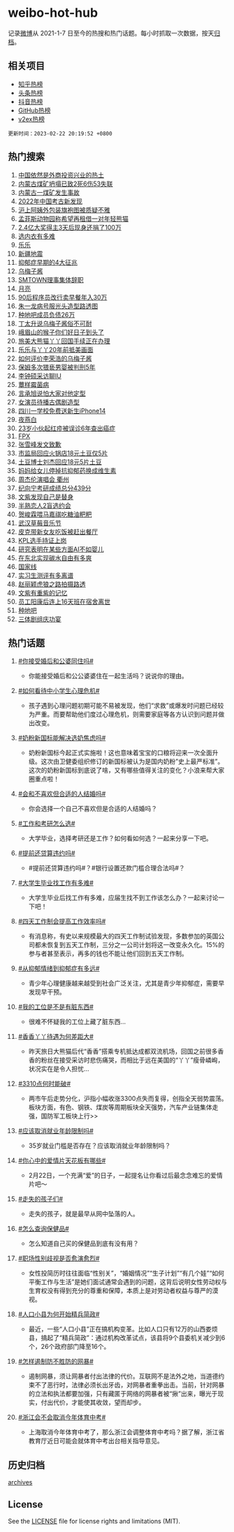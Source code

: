 # weibo-hot-hub

记录[微博](https://www.weibo.com)从 2021-1-7 日至今的热搜和热门话题。每小时抓取一次数据，按天[归档](archives)。

## 相关项目

- [知乎热榜](https://github.com/lonnyzhang423/zhihu-hot-hub)
- [头条热榜](https://github.com/lonnyzhang423/toutiao-hot-hub)
- [抖音热榜](https://github.com/lonnyzhang423/douyin-hot-hub)
- [GitHub热榜](https://github.com/lonnyzhang423/github-hot-hub)
- [v2ex热榜](https://github.com/lonnyzhang423/v2ex-hot-hub)


`更新时间：2023-02-22 20:19:52 +0800`

## 热门搜索

1. [中国依然是外商投资兴业的热土](https://m.weibo.cn/search?containerid=100103type%3D1%26t%3D10%26q%3D%23%E4%B8%AD%E5%9B%BD%E4%BE%9D%E7%84%B6%E6%98%AF%E5%A4%96%E5%95%86%E6%8A%95%E8%B5%84%E5%85%B4%E4%B8%9A%E7%9A%84%E7%83%AD%E5%9C%9F%23&stream_entry_id=51&isnewpage=1&extparam=seat%3D1%26cate%3D10103%26filter_type%3Drealtimehot%26stream_entry_id%3D51%26pos%3D0%26c_type%3D51%26dgr%3D0%26display_time%3D1677068390%26pre_seqid%3D167706839060308569229&luicode=10000011&lfid=106003type%253D25%2526t%253D3%2526disable_hot%253D1%2526filter_type%253Drealtimehot)
1. [内蒙古煤矿坍塌已致2死6伤53失联](https://m.weibo.cn/search?containerid=100103type%3D1%26t%3D10%26q%3D%23%E5%86%85%E8%92%99%E5%8F%A4%E7%85%A4%E7%9F%BF%E5%9D%8D%E5%A1%8C%E5%B7%B2%E8%87%B42%E6%AD%BB6%E4%BC%A453%E5%A4%B1%E8%81%94%23&stream_entry_id=31&isnewpage=1&extparam=seat%3D1%26cate%3D5001%26dgr%3D0%26band_rank%3D1%26lcate%3D5001%26q%3D%2523%25E5%2586%2585%25E8%2592%2599%25E5%258F%25A4%25E7%2585%25A4%25E7%259F%25BF%25E5%259D%258D%25E5%25A1%258C%25E5%25B7%25B2%25E8%2587%25B42%25E6%25AD%25BB6%25E4%25BC%25A453%25E5%25A4%25B1%25E8%2581%2594%2523%26stream_entry_id%3D31%26filter_type%3Drealtimehot%26c_type%3D31%26flag%3D1%26pos%3D0%26realpos%3D1%26display_time%3D1677068390%26pre_seqid%3D167706839060308569229&luicode=10000011&lfid=106003type%253D25%2526t%253D3%2526disable_hot%253D1%2526filter_type%253Drealtimehot)
1. [内蒙古一煤矿发生事故](https://m.weibo.cn/search?containerid=100103type%3D1%26t%3D10%26q%3D%23%E5%86%85%E8%92%99%E5%8F%A4%E4%B8%80%E7%85%A4%E7%9F%BF%E5%8F%91%E7%94%9F%E4%BA%8B%E6%95%85%23&stream_entry_id=31&isnewpage=1&extparam=seat%3D1%26cate%3D5001%26dgr%3D0%26band_rank%3D2%26lcate%3D5001%26q%3D%2523%25E5%2586%2585%25E8%2592%2599%25E5%258F%25A4%25E4%25B8%2580%25E7%2585%25A4%25E7%259F%25BF%25E5%258F%2591%25E7%2594%259F%25E4%25BA%258B%25E6%2595%2585%2523%26stream_entry_id%3D31%26filter_type%3Drealtimehot%26c_type%3D31%26flag%3D2%26pos%3D1%26realpos%3D2%26display_time%3D1677068390%26pre_seqid%3D167706839060308569229&luicode=10000011&lfid=106003type%253D25%2526t%253D3%2526disable_hot%253D1%2526filter_type%253Drealtimehot)
1. [2022年中国考古新发现](https://m.weibo.cn/search?containerid=100103type%3D1%26t%3D10%26q%3D%232022%E5%B9%B4%E4%B8%AD%E5%9B%BD%E8%80%83%E5%8F%A4%E6%96%B0%E5%8F%91%E7%8E%B0%23&stream_entry_id=31&isnewpage=1&extparam=seat%3D1%26cate%3D5001%26dgr%3D0%26band_rank%3D3%26lcate%3D5001%26q%3D%25232022%25E5%25B9%25B4%25E4%25B8%25AD%25E5%259B%25BD%25E8%2580%2583%25E5%258F%25A4%25E6%2596%25B0%25E5%258F%2591%25E7%258E%25B0%2523%26stream_entry_id%3D31%26filter_type%3Drealtimehot%26c_type%3D31%26flag%3D0%26pos%3D2%26realpos%3D3%26display_time%3D1677068390%26pre_seqid%3D167706839060308569229&luicode=10000011&lfid=106003type%253D25%2526t%253D3%2526disable_hot%253D1%2526filter_type%253Drealtimehot)
1. [沪上阿姨外包装旗袍图被质疑不雅](https://m.weibo.cn/search?containerid=100103type%3D1%26t%3D10%26q%3D%23%E6%B2%AA%E4%B8%8A%E9%98%BF%E5%A7%A8%E5%A4%96%E5%8C%85%E8%A3%85%E6%97%97%E8%A2%8D%E5%9B%BE%E8%A2%AB%E8%B4%A8%E7%96%91%E4%B8%8D%E9%9B%85%23&stream_entry_id=31&isnewpage=1&extparam=seat%3D1%26cate%3D5001%26dgr%3D0%26band_rank%3D4%26lcate%3D5001%26q%3D%2523%25E6%25B2%25AA%25E4%25B8%258A%25E9%2598%25BF%25E5%25A7%25A8%25E5%25A4%2596%25E5%258C%2585%25E8%25A3%2585%25E6%2597%2597%25E8%25A2%258D%25E5%259B%25BE%25E8%25A2%25AB%25E8%25B4%25A8%25E7%2596%2591%25E4%25B8%258D%25E9%259B%2585%2523%26stream_entry_id%3D31%26filter_type%3Drealtimehot%26c_type%3D31%26flag%3D1%26pos%3D3%26realpos%3D4%26display_time%3D1677068390%26pre_seqid%3D167706839060308569229&luicode=10000011&lfid=106003type%253D25%2526t%253D3%2526disable_hot%253D1%2526filter_type%253Drealtimehot)
1. [孟菲斯动物园称希望再租借一对年轻熊猫](https://m.weibo.cn/search?containerid=100103type%3D1%26t%3D10%26q%3D%23%E5%AD%9F%E8%8F%B2%E6%96%AF%E5%8A%A8%E7%89%A9%E5%9B%AD%E7%A7%B0%E5%B8%8C%E6%9C%9B%E5%86%8D%E7%A7%9F%E5%80%9F%E4%B8%80%E5%AF%B9%E5%B9%B4%E8%BD%BB%E7%86%8A%E7%8C%AB%23&stream_entry_id=31&isnewpage=1&extparam=seat%3D1%26cate%3D5001%26dgr%3D0%26band_rank%3D5%26lcate%3D5001%26q%3D%2523%25E5%25AD%259F%25E8%258F%25B2%25E6%2596%25AF%25E5%258A%25A8%25E7%2589%25A9%25E5%259B%25AD%25E7%25A7%25B0%25E5%25B8%258C%25E6%259C%259B%25E5%2586%258D%25E7%25A7%259F%25E5%2580%259F%25E4%25B8%2580%25E5%25AF%25B9%25E5%25B9%25B4%25E8%25BD%25BB%25E7%2586%258A%25E7%258C%25AB%2523%26stream_entry_id%3D31%26filter_type%3Drealtimehot%26c_type%3D31%26flag%3D1%26pos%3D4%26realpos%3D5%26display_time%3D1677068390%26pre_seqid%3D167706839060308569229&luicode=10000011&lfid=106003type%253D25%2526t%253D3%2526disable_hot%253D1%2526filter_type%253Drealtimehot)
1. [2.4亿大奖得主3天后现身还捐了100万](https://m.weibo.cn/search?containerid=100103type%3D1%26t%3D10%26q%3D%232.4%E4%BA%BF%E5%A4%A7%E5%A5%96%E5%BE%97%E4%B8%BB3%E5%A4%A9%E5%90%8E%E7%8E%B0%E8%BA%AB%E8%BF%98%E6%8D%90%E4%BA%86100%E4%B8%87%23&stream_entry_id=31&isnewpage=1&extparam=seat%3D1%26cate%3D5001%26dgr%3D0%26band_rank%3D6%26lcate%3D5001%26q%3D%25232.4%25E4%25BA%25BF%25E5%25A4%25A7%25E5%25A5%2596%25E5%25BE%2597%25E4%25B8%25BB3%25E5%25A4%25A9%25E5%2590%258E%25E7%258E%25B0%25E8%25BA%25AB%25E8%25BF%2598%25E6%258D%2590%25E4%25BA%2586100%25E4%25B8%2587%2523%26stream_entry_id%3D31%26filter_type%3Drealtimehot%26c_type%3D31%26flag%3D2%26pos%3D5%26realpos%3D6%26display_time%3D1677068390%26pre_seqid%3D167706839060308569229&luicode=10000011&lfid=106003type%253D25%2526t%253D3%2526disable_hot%253D1%2526filter_type%253Drealtimehot)
1. [选内衣有多难](https://m.weibo.cn/search?containerid=100103type%3D1%26t%3D10%26q%3D%23%E9%80%89%E5%86%85%E8%A1%A3%E6%9C%89%E5%A4%9A%E9%9A%BE%23&stream_entry_id=31&isnewpage=1&extparam=seat%3D1%26cate%3D5001%26band_rank%3D7%26adid%3D180326%26q%3D%2523%25E9%2580%2589%25E5%2586%2585%25E8%25A1%25A3%25E6%259C%2589%25E5%25A4%259A%25E9%259A%25BE%2523%26stream_entry_id%3D31%26dgr%3D0%26pos%3D6%26c_type%3D31%26lcate%3D5001%26topic_ad%3D1%26filter_type%3Drealtimehot%26display_time%3D1677068390%26pre_seqid%3D167706839060308569229&luicode=10000011&lfid=106003type%253D25%2526t%253D3%2526disable_hot%253D1%2526filter_type%253Drealtimehot)
1. [乐乐](https://m.weibo.cn/search?containerid=100103type%3D1%26t%3D10%26q%3D%E4%B9%90%E4%B9%90&stream_entry_id=31&isnewpage=1&extparam=seat%3D1%26cate%3D5001%26dgr%3D0%26band_rank%3D7%26lcate%3D5001%26q%3D%25E4%25B9%2590%25E4%25B9%2590%26stream_entry_id%3D31%26filter_type%3Drealtimehot%26c_type%3D31%26flag%3D16%26pos%3D7%26realpos%3D7%26display_time%3D1677068390%26pre_seqid%3D167706839060308569229&luicode=10000011&lfid=106003type%253D25%2526t%253D3%2526disable_hot%253D1%2526filter_type%253Drealtimehot)
1. [新疆地震](https://m.weibo.cn/search?containerid=100103type%3D1%26t%3D10%26q%3D%23%E6%96%B0%E7%96%86%E5%9C%B0%E9%9C%87%23&stream_entry_id=31&isnewpage=1&extparam=seat%3D1%26cate%3D5001%26dgr%3D0%26band_rank%3D8%26lcate%3D5001%26q%3D%2523%25E6%2596%25B0%25E7%2596%2586%25E5%259C%25B0%25E9%259C%2587%2523%26stream_entry_id%3D31%26filter_type%3Drealtimehot%26c_type%3D31%26flag%3D1%26pos%3D8%26realpos%3D8%26display_time%3D1677068390%26pre_seqid%3D167706839060308569229&luicode=10000011&lfid=106003type%253D25%2526t%253D3%2526disable_hot%253D1%2526filter_type%253Drealtimehot)
1. [抑郁症早期的4大征兆](https://m.weibo.cn/search?containerid=100103type%3D1%26t%3D10%26q%3D%23%E6%8A%91%E9%83%81%E7%97%87%E6%97%A9%E6%9C%9F%E7%9A%844%E5%A4%A7%E5%BE%81%E5%85%86%23&stream_entry_id=31&isnewpage=1&extparam=seat%3D1%26cate%3D5001%26dgr%3D0%26band_rank%3D9%26lcate%3D5001%26q%3D%2523%25E6%258A%2591%25E9%2583%2581%25E7%2597%2587%25E6%2597%25A9%25E6%259C%259F%25E7%259A%25844%25E5%25A4%25A7%25E5%25BE%2581%25E5%2585%2586%2523%26stream_entry_id%3D31%26filter_type%3Drealtimehot%26c_type%3D31%26flag%3D1%26pos%3D9%26realpos%3D9%26display_time%3D1677068390%26pre_seqid%3D167706839060308569229&luicode=10000011&lfid=106003type%253D25%2526t%253D3%2526disable_hot%253D1%2526filter_type%253Drealtimehot)
1. [乌梅子酱](https://m.weibo.cn/search?containerid=100103type%3D1%26t%3D10%26q%3D%E4%B9%8C%E6%A2%85%E5%AD%90%E9%85%B1&stream_entry_id=31&isnewpage=1&extparam=seat%3D1%26cate%3D5001%26dgr%3D0%26band_rank%3D10%26lcate%3D5001%26q%3D%25E4%25B9%258C%25E6%25A2%2585%25E5%25AD%2590%25E9%2585%25B1%26stream_entry_id%3D31%26filter_type%3Drealtimehot%26c_type%3D31%26flag%3D1%26pos%3D10%26realpos%3D10%26display_time%3D1677068390%26pre_seqid%3D167706839060308569229&luicode=10000011&lfid=106003type%253D25%2526t%253D3%2526disable_hot%253D1%2526filter_type%253Drealtimehot)
1. [SMTOWN理事集体辞职](https://m.weibo.cn/search?containerid=100103type%3D1%26t%3D10%26q%3D%23SMTOWN%E7%90%86%E4%BA%8B%E9%9B%86%E4%BD%93%E8%BE%9E%E8%81%8C%23&stream_entry_id=31&isnewpage=1&extparam=seat%3D1%26cate%3D5001%26dgr%3D0%26band_rank%3D11%26lcate%3D5001%26q%3D%2523SMTOWN%25E7%2590%2586%25E4%25BA%258B%25E9%259B%2586%25E4%25BD%2593%25E8%25BE%259E%25E8%2581%258C%2523%26stream_entry_id%3D31%26filter_type%3Drealtimehot%26c_type%3D31%26flag%3D1%26pos%3D11%26realpos%3D11%26display_time%3D1677068390%26pre_seqid%3D167706839060308569229&luicode=10000011&lfid=106003type%253D25%2526t%253D3%2526disable_hot%253D1%2526filter_type%253Drealtimehot)
1. [月亮](https://m.weibo.cn/search?containerid=100103type%3D1%26t%3D10%26q%3D%E6%9C%88%E4%BA%AE&stream_entry_id=31&isnewpage=1&extparam=seat%3D1%26cate%3D5001%26dgr%3D0%26band_rank%3D12%26lcate%3D5001%26q%3D%25E6%259C%2588%25E4%25BA%25AE%26stream_entry_id%3D31%26filter_type%3Drealtimehot%26c_type%3D31%26flag%3D1%26pos%3D12%26realpos%3D12%26display_time%3D1677068390%26pre_seqid%3D167706839060308569229&luicode=10000011&lfid=106003type%253D25%2526t%253D3%2526disable_hot%253D1%2526filter_type%253Drealtimehot)
1. [90后程序员改行卖早餐年入30万](https://m.weibo.cn/search?containerid=100103type%3D1%26t%3D10%26q%3D%2390%E5%90%8E%E7%A8%8B%E5%BA%8F%E5%91%98%E6%94%B9%E8%A1%8C%E5%8D%96%E6%97%A9%E9%A4%90%E5%B9%B4%E5%85%A530%E4%B8%87%23&stream_entry_id=31&isnewpage=1&extparam=seat%3D1%26cate%3D5001%26dgr%3D0%26band_rank%3D13%26lcate%3D5001%26q%3D%252390%25E5%2590%258E%25E7%25A8%258B%25E5%25BA%258F%25E5%2591%2598%25E6%2594%25B9%25E8%25A1%258C%25E5%258D%2596%25E6%2597%25A9%25E9%25A4%2590%25E5%25B9%25B4%25E5%2585%25A530%25E4%25B8%2587%2523%26stream_entry_id%3D31%26filter_type%3Drealtimehot%26c_type%3D31%26flag%3D1%26pos%3D13%26realpos%3D13%26display_time%3D1677068390%26pre_seqid%3D167706839060308569229&luicode=10000011&lfid=106003type%253D25%2526t%253D3%2526disable_hot%253D1%2526filter_type%253Drealtimehot)
1. [朱一龙病号服光头造型路透图](https://m.weibo.cn/search?containerid=100103type%3D1%26t%3D10%26q%3D%23%E6%9C%B1%E4%B8%80%E9%BE%99%E7%97%85%E5%8F%B7%E6%9C%8D%E5%85%89%E5%A4%B4%E9%80%A0%E5%9E%8B%E8%B7%AF%E9%80%8F%E5%9B%BE%23&stream_entry_id=31&isnewpage=1&extparam=seat%3D1%26cate%3D5001%26dgr%3D0%26band_rank%3D14%26lcate%3D5001%26q%3D%2523%25E6%259C%25B1%25E4%25B8%2580%25E9%25BE%2599%25E7%2597%2585%25E5%258F%25B7%25E6%259C%258D%25E5%2585%2589%25E5%25A4%25B4%25E9%2580%25A0%25E5%259E%258B%25E8%25B7%25AF%25E9%2580%258F%25E5%259B%25BE%2523%26stream_entry_id%3D31%26filter_type%3Drealtimehot%26c_type%3D31%26flag%3D1%26pos%3D14%26realpos%3D14%26display_time%3D1677068390%26pre_seqid%3D167706839060308569229&luicode=10000011&lfid=106003type%253D25%2526t%253D3%2526disable_hot%253D1%2526filter_type%253Drealtimehot)
1. [种地吧成员负债26万](https://m.weibo.cn/search?containerid=100103type%3D1%26t%3D10%26q%3D%E7%A7%8D%E5%9C%B0%E5%90%A7%E6%88%90%E5%91%98%E8%B4%9F%E5%80%BA26%E4%B8%87&stream_entry_id=31&isnewpage=1&extparam=seat%3D1%26cate%3D5001%26dgr%3D0%26band_rank%3D15%26lcate%3D5001%26q%3D%25E7%25A7%258D%25E5%259C%25B0%25E5%2590%25A7%25E6%2588%2590%25E5%2591%2598%25E8%25B4%259F%25E5%2580%25BA26%25E4%25B8%2587%26stream_entry_id%3D31%26filter_type%3Drealtimehot%26c_type%3D31%26flag%3D0%26pos%3D15%26realpos%3D15%26display_time%3D1677068390%26pre_seqid%3D167706839060308569229&luicode=10000011&lfid=106003type%253D25%2526t%253D3%2526disable_hot%253D1%2526filter_type%253Drealtimehot)
1. [丁太升说乌梅子酱俗不可耐](https://m.weibo.cn/search?containerid=100103type%3D1%26t%3D10%26q%3D%23%E4%B8%81%E5%A4%AA%E5%8D%87%E8%AF%B4%E4%B9%8C%E6%A2%85%E5%AD%90%E9%85%B1%E4%BF%97%E4%B8%8D%E5%8F%AF%E8%80%90%23&stream_entry_id=31&isnewpage=1&extparam=seat%3D1%26cate%3D5001%26dgr%3D0%26band_rank%3D16%26lcate%3D5001%26q%3D%2523%25E4%25B8%2581%25E5%25A4%25AA%25E5%258D%2587%25E8%25AF%25B4%25E4%25B9%258C%25E6%25A2%2585%25E5%25AD%2590%25E9%2585%25B1%25E4%25BF%2597%25E4%25B8%258D%25E5%258F%25AF%25E8%2580%2590%2523%26stream_entry_id%3D31%26filter_type%3Drealtimehot%26c_type%3D31%26flag%3D2%26pos%3D16%26realpos%3D16%26display_time%3D1677068390%26pre_seqid%3D167706839060308569229&luicode=10000011&lfid=106003type%253D25%2526t%253D3%2526disable_hot%253D1%2526filter_type%253Drealtimehot)
1. [峨眉山的猴子你们好日子到头了](https://m.weibo.cn/search?containerid=100103type%3D1%26t%3D10%26q%3D%23%E5%B3%A8%E7%9C%89%E5%B1%B1%E7%9A%84%E7%8C%B4%E5%AD%90%E4%BD%A0%E4%BB%AC%E5%A5%BD%E6%97%A5%E5%AD%90%E5%88%B0%E5%A4%B4%E4%BA%86%23&stream_entry_id=31&isnewpage=1&extparam=seat%3D1%26cate%3D5001%26dgr%3D0%26band_rank%3D17%26lcate%3D5001%26q%3D%2523%25E5%25B3%25A8%25E7%259C%2589%25E5%25B1%25B1%25E7%259A%2584%25E7%258C%25B4%25E5%25AD%2590%25E4%25BD%25A0%25E4%25BB%25AC%25E5%25A5%25BD%25E6%2597%25A5%25E5%25AD%2590%25E5%2588%25B0%25E5%25A4%25B4%25E4%25BA%2586%2523%26stream_entry_id%3D31%26filter_type%3Drealtimehot%26c_type%3D31%26flag%3D0%26pos%3D17%26realpos%3D17%26display_time%3D1677068390%26pre_seqid%3D167706839060308569229&luicode=10000011&lfid=106003type%253D25%2526t%253D3%2526disable_hot%253D1%2526filter_type%253Drealtimehot)
1. [旅美大熊猫丫丫回国手续正在办理](https://m.weibo.cn/search?containerid=100103type%3D1%26t%3D10%26q%3D%23%E6%97%85%E7%BE%8E%E5%A4%A7%E7%86%8A%E7%8C%AB%E4%B8%AB%E4%B8%AB%E5%9B%9E%E5%9B%BD%E6%89%8B%E7%BB%AD%E6%AD%A3%E5%9C%A8%E5%8A%9E%E7%90%86%23&stream_entry_id=31&isnewpage=1&extparam=seat%3D1%26cate%3D5001%26dgr%3D0%26band_rank%3D18%26lcate%3D5001%26q%3D%2523%25E6%2597%2585%25E7%25BE%258E%25E5%25A4%25A7%25E7%2586%258A%25E7%258C%25AB%25E4%25B8%25AB%25E4%25B8%25AB%25E5%259B%259E%25E5%259B%25BD%25E6%2589%258B%25E7%25BB%25AD%25E6%25AD%25A3%25E5%259C%25A8%25E5%258A%259E%25E7%2590%2586%2523%26stream_entry_id%3D31%26filter_type%3Drealtimehot%26c_type%3D31%26flag%3D0%26pos%3D18%26realpos%3D18%26display_time%3D1677068390%26pre_seqid%3D167706839060308569229&luicode=10000011&lfid=106003type%253D25%2526t%253D3%2526disable_hot%253D1%2526filter_type%253Drealtimehot)
1. [乐乐与丫丫20年前抵美画面](https://m.weibo.cn/search?containerid=100103type%3D1%26t%3D10%26q%3D%23%E4%B9%90%E4%B9%90%E4%B8%8E%E4%B8%AB%E4%B8%AB20%E5%B9%B4%E5%89%8D%E6%8A%B5%E7%BE%8E%E7%94%BB%E9%9D%A2%23&stream_entry_id=31&isnewpage=1&extparam=seat%3D1%26cate%3D5001%26dgr%3D0%26band_rank%3D19%26lcate%3D5001%26q%3D%2523%25E4%25B9%2590%25E4%25B9%2590%25E4%25B8%258E%25E4%25B8%25AB%25E4%25B8%25AB20%25E5%25B9%25B4%25E5%2589%258D%25E6%258A%25B5%25E7%25BE%258E%25E7%2594%25BB%25E9%259D%25A2%2523%26stream_entry_id%3D31%26filter_type%3Drealtimehot%26c_type%3D31%26flag%3D0%26pos%3D19%26realpos%3D19%26display_time%3D1677068390%26pre_seqid%3D167706839060308569229&luicode=10000011&lfid=106003type%253D25%2526t%253D3%2526disable_hot%253D1%2526filter_type%253Drealtimehot)
1. [如何评价李荣浩的乌梅子酱](https://m.weibo.cn/search?containerid=100103type%3D1%26t%3D10%26q%3D%23%E5%A6%82%E4%BD%95%E8%AF%84%E4%BB%B7%E6%9D%8E%E8%8D%A3%E6%B5%A9%E7%9A%84%E4%B9%8C%E6%A2%85%E5%AD%90%E9%85%B1%23&stream_entry_id=31&isnewpage=1&extparam=seat%3D1%26cate%3D5001%26dgr%3D0%26band_rank%3D20%26lcate%3D5001%26q%3D%2523%25E5%25A6%2582%25E4%25BD%2595%25E8%25AF%2584%25E4%25BB%25B7%25E6%259D%258E%25E8%258D%25A3%25E6%25B5%25A9%25E7%259A%2584%25E4%25B9%258C%25E6%25A2%2585%25E5%25AD%2590%25E9%2585%25B1%2523%26stream_entry_id%3D31%26filter_type%3Drealtimehot%26c_type%3D31%26flag%3D1%26pos%3D20%26realpos%3D20%26display_time%3D1677068390%26pre_seqid%3D167706839060308569229&luicode=10000011&lfid=106003type%253D25%2526t%253D3%2526disable_hot%253D1%2526filter_type%253Drealtimehot)
1. [保姆多次猥亵男婴被判刑5年](https://m.weibo.cn/search?containerid=100103type%3D1%26t%3D10%26q%3D%23%E4%BF%9D%E5%A7%86%E5%A4%9A%E6%AC%A1%E7%8C%A5%E4%BA%B5%E7%94%B7%E5%A9%B4%E8%A2%AB%E5%88%A4%E5%88%915%E5%B9%B4%23&stream_entry_id=31&isnewpage=1&extparam=seat%3D1%26cate%3D5001%26dgr%3D0%26band_rank%3D21%26lcate%3D5001%26q%3D%2523%25E4%25BF%259D%25E5%25A7%2586%25E5%25A4%259A%25E6%25AC%25A1%25E7%258C%25A5%25E4%25BA%25B5%25E7%2594%25B7%25E5%25A9%25B4%25E8%25A2%25AB%25E5%2588%25A4%25E5%2588%25915%25E5%25B9%25B4%2523%26stream_entry_id%3D31%26filter_type%3Drealtimehot%26c_type%3D31%26flag%3D2%26pos%3D21%26realpos%3D21%26display_time%3D1677068390%26pre_seqid%3D167706839060308569229&luicode=10000011&lfid=106003type%253D25%2526t%253D3%2526disable_hot%253D1%2526filter_type%253Drealtimehot)
1. [李钟硕采访聊IU](https://m.weibo.cn/search?containerid=100103type%3D1%26t%3D10%26q%3D%23%E6%9D%8E%E9%92%9F%E7%A1%95%E9%87%87%E8%AE%BF%E8%81%8AIU%23&stream_entry_id=31&isnewpage=1&extparam=seat%3D1%26cate%3D5001%26dgr%3D0%26band_rank%3D22%26lcate%3D5001%26q%3D%2523%25E6%259D%258E%25E9%2592%259F%25E7%25A1%2595%25E9%2587%2587%25E8%25AE%25BF%25E8%2581%258AIU%2523%26stream_entry_id%3D31%26filter_type%3Drealtimehot%26c_type%3D31%26flag%3D0%26pos%3D22%26realpos%3D22%26display_time%3D1677068390%26pre_seqid%3D167706839060308569229&luicode=10000011&lfid=106003type%253D25%2526t%253D3%2526disable_hot%253D1%2526filter_type%253Drealtimehot)
1. [蕈样霉菌病](https://m.weibo.cn/search?containerid=100103type%3D1%26t%3D10%26q%3D%E8%95%88%E6%A0%B7%E9%9C%89%E8%8F%8C%E7%97%85&stream_entry_id=31&isnewpage=1&extparam=seat%3D1%26cate%3D5001%26dgr%3D0%26band_rank%3D23%26lcate%3D5001%26q%3D%25E8%2595%2588%25E6%25A0%25B7%25E9%259C%2589%25E8%258F%258C%25E7%2597%2585%26stream_entry_id%3D31%26filter_type%3Drealtimehot%26c_type%3D31%26flag%3D1%26pos%3D23%26realpos%3D23%26display_time%3D1677068390%26pre_seqid%3D167706839060308569229&luicode=10000011&lfid=106003type%253D25%2526t%253D3%2526disable_hot%253D1%2526filter_type%253Drealtimehot)
1. [言承旭说怕大家对他定型](https://m.weibo.cn/search?containerid=100103type%3D1%26t%3D10%26q%3D%23%E8%A8%80%E6%89%BF%E6%97%AD%E8%AF%B4%E6%80%95%E5%A4%A7%E5%AE%B6%E5%AF%B9%E4%BB%96%E5%AE%9A%E5%9E%8B%23&stream_entry_id=31&isnewpage=1&extparam=seat%3D1%26cate%3D5001%26dgr%3D0%26band_rank%3D24%26lcate%3D5001%26q%3D%2523%25E8%25A8%2580%25E6%2589%25BF%25E6%2597%25AD%25E8%25AF%25B4%25E6%2580%2595%25E5%25A4%25A7%25E5%25AE%25B6%25E5%25AF%25B9%25E4%25BB%2596%25E5%25AE%259A%25E5%259E%258B%2523%26stream_entry_id%3D31%26filter_type%3Drealtimehot%26c_type%3D31%26flag%3D1%26pos%3D24%26realpos%3D24%26display_time%3D1677068390%26pre_seqid%3D167706839060308569229&luicode=10000011&lfid=106003type%253D25%2526t%253D3%2526disable_hot%253D1%2526filter_type%253Drealtimehot)
1. [女演员待播古偶剧造型](https://m.weibo.cn/search?containerid=100103type%3D1%26t%3D10%26q%3D%23%E5%A5%B3%E6%BC%94%E5%91%98%E5%BE%85%E6%92%AD%E5%8F%A4%E5%81%B6%E5%89%A7%E9%80%A0%E5%9E%8B%23&stream_entry_id=31&isnewpage=1&extparam=seat%3D1%26cate%3D5001%26dgr%3D0%26band_rank%3D25%26lcate%3D5001%26q%3D%2523%25E5%25A5%25B3%25E6%25BC%2594%25E5%2591%2598%25E5%25BE%2585%25E6%2592%25AD%25E5%258F%25A4%25E5%2581%25B6%25E5%2589%25A7%25E9%2580%25A0%25E5%259E%258B%2523%26stream_entry_id%3D31%26filter_type%3Drealtimehot%26c_type%3D31%26flag%3D1%26pos%3D25%26realpos%3D25%26display_time%3D1677068390%26pre_seqid%3D167706839060308569229&luicode=10000011&lfid=106003type%253D25%2526t%253D3%2526disable_hot%253D1%2526filter_type%253Drealtimehot)
1. [四川一学校免费送新生iPhone14](https://m.weibo.cn/search?containerid=100103type%3D1%26t%3D10%26q%3D%23%E5%9B%9B%E5%B7%9D%E4%B8%80%E5%AD%A6%E6%A0%A1%E5%85%8D%E8%B4%B9%E9%80%81%E6%96%B0%E7%94%9FiPhone14%23&stream_entry_id=31&isnewpage=1&extparam=seat%3D1%26cate%3D5001%26dgr%3D0%26band_rank%3D26%26lcate%3D5001%26q%3D%2523%25E5%259B%259B%25E5%25B7%259D%25E4%25B8%2580%25E5%25AD%25A6%25E6%25A0%25A1%25E5%2585%258D%25E8%25B4%25B9%25E9%2580%2581%25E6%2596%25B0%25E7%2594%259FiPhone14%2523%26stream_entry_id%3D31%26filter_type%3Drealtimehot%26c_type%3D31%26flag%3D0%26pos%3D26%26realpos%3D26%26display_time%3D1677068390%26pre_seqid%3D167706839060308569229&luicode=10000011&lfid=106003type%253D25%2526t%253D3%2526disable_hot%253D1%2526filter_type%253Drealtimehot)
1. [夜燕白](https://m.weibo.cn/search?containerid=100103type%3D1%26t%3D10%26q%3D%E5%A4%9C%E7%87%95%E7%99%BD&stream_entry_id=31&isnewpage=1&extparam=seat%3D1%26cate%3D5001%26dgr%3D0%26band_rank%3D27%26lcate%3D5001%26q%3D%25E5%25A4%259C%25E7%2587%2595%25E7%2599%25BD%26stream_entry_id%3D31%26filter_type%3Drealtimehot%26c_type%3D31%26flag%3D0%26pos%3D27%26realpos%3D27%26display_time%3D1677068390%26pre_seqid%3D167706839060308569229&luicode=10000011&lfid=106003type%253D25%2526t%253D3%2526disable_hot%253D1%2526filter_type%253Drealtimehot)
1. [23岁小伙起红疹被误诊6年查出癌症](https://m.weibo.cn/search?containerid=100103type%3D1%26t%3D10%26q%3D%2323%E5%B2%81%E5%B0%8F%E4%BC%99%E8%B5%B7%E7%BA%A2%E7%96%B9%E8%A2%AB%E8%AF%AF%E8%AF%8A6%E5%B9%B4%E6%9F%A5%E5%87%BA%E7%99%8C%E7%97%87%23&stream_entry_id=31&isnewpage=1&extparam=seat%3D1%26cate%3D5001%26dgr%3D0%26band_rank%3D28%26lcate%3D5001%26q%3D%252323%25E5%25B2%2581%25E5%25B0%258F%25E4%25BC%2599%25E8%25B5%25B7%25E7%25BA%25A2%25E7%2596%25B9%25E8%25A2%25AB%25E8%25AF%25AF%25E8%25AF%258A6%25E5%25B9%25B4%25E6%259F%25A5%25E5%2587%25BA%25E7%2599%258C%25E7%2597%2587%2523%26stream_entry_id%3D31%26filter_type%3Drealtimehot%26c_type%3D31%26flag%3D0%26pos%3D28%26realpos%3D28%26display_time%3D1677068390%26pre_seqid%3D167706839060308569229&luicode=10000011&lfid=106003type%253D25%2526t%253D3%2526disable_hot%253D1%2526filter_type%253Drealtimehot)
1. [FPX](https://m.weibo.cn/search?containerid=100103type%3D1%26t%3D10%26q%3DFPX&stream_entry_id=31&isnewpage=1&extparam=seat%3D1%26cate%3D5001%26dgr%3D0%26band_rank%3D29%26lcate%3D5001%26q%3DFPX%26stream_entry_id%3D31%26filter_type%3Drealtimehot%26c_type%3D31%26flag%3D1%26pos%3D29%26realpos%3D29%26display_time%3D1677068390%26pre_seqid%3D167706839060308569229&luicode=10000011&lfid=106003type%253D25%2526t%253D3%2526disable_hot%253D1%2526filter_type%253Drealtimehot)
1. [张雪峰发文致歉](https://m.weibo.cn/search?containerid=100103type%3D1%26t%3D10%26q%3D%23%E5%BC%A0%E9%9B%AA%E5%B3%B0%E5%8F%91%E6%96%87%E8%87%B4%E6%AD%89%23&stream_entry_id=31&isnewpage=1&extparam=seat%3D1%26cate%3D5001%26dgr%3D0%26band_rank%3D30%26lcate%3D5001%26q%3D%2523%25E5%25BC%25A0%25E9%259B%25AA%25E5%25B3%25B0%25E5%258F%2591%25E6%2596%2587%25E8%2587%25B4%25E6%25AD%2589%2523%26stream_entry_id%3D31%26filter_type%3Drealtimehot%26c_type%3D31%26flag%3D0%26pos%3D30%26realpos%3D30%26display_time%3D1677068390%26pre_seqid%3D167706839060308569229&luicode=10000011&lfid=106003type%253D25%2526t%253D3%2526disable_hot%253D1%2526filter_type%253Drealtimehot)
1. [市监局回应火锅店18元土豆仅5片](https://m.weibo.cn/search?containerid=100103type%3D1%26t%3D10%26q%3D%23%E5%B8%82%E7%9B%91%E5%B1%80%E5%9B%9E%E5%BA%94%E7%81%AB%E9%94%85%E5%BA%9718%E5%85%83%E5%9C%9F%E8%B1%86%E4%BB%855%E7%89%87%23&stream_entry_id=31&isnewpage=1&extparam=seat%3D1%26cate%3D5001%26dgr%3D0%26band_rank%3D31%26lcate%3D5001%26q%3D%2523%25E5%25B8%2582%25E7%259B%2591%25E5%25B1%2580%25E5%259B%259E%25E5%25BA%2594%25E7%2581%25AB%25E9%2594%2585%25E5%25BA%259718%25E5%2585%2583%25E5%259C%259F%25E8%25B1%2586%25E4%25BB%25855%25E7%2589%2587%2523%26stream_entry_id%3D31%26filter_type%3Drealtimehot%26c_type%3D31%26flag%3D0%26pos%3D31%26realpos%3D31%26display_time%3D1677068390%26pre_seqid%3D167706839060308569229&luicode=10000011&lfid=106003type%253D25%2526t%253D3%2526disable_hot%253D1%2526filter_type%253Drealtimehot)
1. [土豆博士刘杰回应18元5片土豆](https://m.weibo.cn/search?containerid=100103type%3D1%26t%3D10%26q%3D%23%E5%9C%9F%E8%B1%86%E5%8D%9A%E5%A3%AB%E5%88%98%E6%9D%B0%E5%9B%9E%E5%BA%9418%E5%85%835%E7%89%87%E5%9C%9F%E8%B1%86%23&stream_entry_id=31&isnewpage=1&extparam=seat%3D1%26cate%3D5001%26dgr%3D0%26band_rank%3D32%26lcate%3D5001%26q%3D%2523%25E5%259C%259F%25E8%25B1%2586%25E5%258D%259A%25E5%25A3%25AB%25E5%2588%2598%25E6%259D%25B0%25E5%259B%259E%25E5%25BA%259418%25E5%2585%25835%25E7%2589%2587%25E5%259C%259F%25E8%25B1%2586%2523%26stream_entry_id%3D31%26filter_type%3Drealtimehot%26c_type%3D31%26flag%3D1%26pos%3D32%26realpos%3D32%26display_time%3D1677068390%26pre_seqid%3D167706839060308569229&luicode=10000011&lfid=106003type%253D25%2526t%253D3%2526disable_hot%253D1%2526filter_type%253Drealtimehot)
1. [妈妈给女儿停掉抗抑郁药换成维生素](https://m.weibo.cn/search?containerid=100103type%3D1%26t%3D10%26q%3D%23%E5%A6%88%E5%A6%88%E7%BB%99%E5%A5%B3%E5%84%BF%E5%81%9C%E6%8E%89%E6%8A%97%E6%8A%91%E9%83%81%E8%8D%AF%E6%8D%A2%E6%88%90%E7%BB%B4%E7%94%9F%E7%B4%A0%23&stream_entry_id=31&isnewpage=1&extparam=seat%3D1%26cate%3D5001%26dgr%3D0%26band_rank%3D33%26lcate%3D5001%26q%3D%2523%25E5%25A6%2588%25E5%25A6%2588%25E7%25BB%2599%25E5%25A5%25B3%25E5%2584%25BF%25E5%2581%259C%25E6%258E%2589%25E6%258A%2597%25E6%258A%2591%25E9%2583%2581%25E8%258D%25AF%25E6%258D%25A2%25E6%2588%2590%25E7%25BB%25B4%25E7%2594%259F%25E7%25B4%25A0%2523%26stream_entry_id%3D31%26filter_type%3Drealtimehot%26c_type%3D31%26flag%3D0%26pos%3D33%26realpos%3D33%26display_time%3D1677068390%26pre_seqid%3D167706839060308569229&luicode=10000011&lfid=106003type%253D25%2526t%253D3%2526disable_hot%253D1%2526filter_type%253Drealtimehot)
1. [周杰伦演唱会 衢州](https://m.weibo.cn/search?containerid=100103type%3D1%26t%3D10%26q%3D%E5%91%A8%E6%9D%B0%E4%BC%A6%E6%BC%94%E5%94%B1%E4%BC%9A+%E8%A1%A2%E5%B7%9E&stream_entry_id=31&isnewpage=1&extparam=seat%3D1%26cate%3D5001%26dgr%3D0%26band_rank%3D34%26lcate%3D5001%26q%3D%25E5%2591%25A8%25E6%259D%25B0%25E4%25BC%25A6%25E6%25BC%2594%25E5%2594%25B1%25E4%25BC%259A%2520%25E8%25A1%25A2%25E5%25B7%259E%26stream_entry_id%3D31%26filter_type%3Drealtimehot%26c_type%3D31%26flag%3D0%26pos%3D34%26realpos%3D34%26display_time%3D1677068390%26pre_seqid%3D167706839060308569229&luicode=10000011&lfid=106003type%253D25%2526t%253D3%2526disable_hot%253D1%2526filter_type%253Drealtimehot)
1. [纪向宁考研成绩总分439分](https://m.weibo.cn/search?containerid=100103type%3D1%26t%3D10%26q%3D%23%E7%BA%AA%E5%90%91%E5%AE%81%E8%80%83%E7%A0%94%E6%88%90%E7%BB%A9%E6%80%BB%E5%88%86439%E5%88%86%23&stream_entry_id=31&isnewpage=1&extparam=seat%3D1%26cate%3D5001%26dgr%3D0%26band_rank%3D35%26lcate%3D5001%26q%3D%2523%25E7%25BA%25AA%25E5%2590%2591%25E5%25AE%2581%25E8%2580%2583%25E7%25A0%2594%25E6%2588%2590%25E7%25BB%25A9%25E6%2580%25BB%25E5%2588%2586439%25E5%2588%2586%2523%26stream_entry_id%3D31%26filter_type%3Drealtimehot%26c_type%3D31%26flag%3D0%26pos%3D35%26realpos%3D35%26display_time%3D1677068390%26pre_seqid%3D167706839060308569229&luicode=10000011&lfid=106003type%253D25%2526t%253D3%2526disable_hot%253D1%2526filter_type%253Drealtimehot)
1. [文紫发现自己是替身](https://m.weibo.cn/search?containerid=100103type%3D1%26t%3D10%26q%3D%23%E6%96%87%E7%B4%AB%E5%8F%91%E7%8E%B0%E8%87%AA%E5%B7%B1%E6%98%AF%E6%9B%BF%E8%BA%AB%23&stream_entry_id=31&isnewpage=1&extparam=seat%3D1%26cate%3D5001%26dgr%3D0%26band_rank%3D36%26lcate%3D5001%26q%3D%2523%25E6%2596%2587%25E7%25B4%25AB%25E5%258F%2591%25E7%258E%25B0%25E8%2587%25AA%25E5%25B7%25B1%25E6%2598%25AF%25E6%259B%25BF%25E8%25BA%25AB%2523%26stream_entry_id%3D31%26filter_type%3Drealtimehot%26c_type%3D31%26flag%3D1%26pos%3D36%26realpos%3D36%26display_time%3D1677068390%26pre_seqid%3D167706839060308569229&luicode=10000011&lfid=106003type%253D25%2526t%253D3%2526disable_hot%253D1%2526filter_type%253Drealtimehot)
1. [半熟恋人2盲选约会](https://m.weibo.cn/search?containerid=100103type%3D1%26t%3D10%26q%3D%23%E5%8D%8A%E7%86%9F%E6%81%8B%E4%BA%BA2%E7%9B%B2%E9%80%89%E7%BA%A6%E4%BC%9A%23&stream_entry_id=31&isnewpage=1&extparam=seat%3D1%26cate%3D5001%26dgr%3D0%26band_rank%3D37%26lcate%3D5001%26q%3D%2523%25E5%258D%258A%25E7%2586%259F%25E6%2581%258B%25E4%25BA%25BA2%25E7%259B%25B2%25E9%2580%2589%25E7%25BA%25A6%25E4%25BC%259A%2523%26stream_entry_id%3D31%26filter_type%3Drealtimehot%26c_type%3D31%26flag%3D1%26pos%3D37%26realpos%3D37%26display_time%3D1677068390%26pre_seqid%3D167706839060308569229&luicode=10000011&lfid=106003type%253D25%2526t%253D3%2526disable_hot%253D1%2526filter_type%253Drealtimehot)
1. [贺峻霖喂马嘉祺吃糖油粑粑](https://m.weibo.cn/search?containerid=100103type%3D1%26t%3D10%26q%3D%23%E8%B4%BA%E5%B3%BB%E9%9C%96%E5%96%82%E9%A9%AC%E5%98%89%E7%A5%BA%E5%90%83%E7%B3%96%E6%B2%B9%E7%B2%91%E7%B2%91%23&stream_entry_id=31&isnewpage=1&extparam=seat%3D1%26cate%3D5001%26dgr%3D0%26band_rank%3D38%26lcate%3D5001%26q%3D%2523%25E8%25B4%25BA%25E5%25B3%25BB%25E9%259C%2596%25E5%2596%2582%25E9%25A9%25AC%25E5%2598%2589%25E7%25A5%25BA%25E5%2590%2583%25E7%25B3%2596%25E6%25B2%25B9%25E7%25B2%2591%25E7%25B2%2591%2523%26stream_entry_id%3D31%26filter_type%3Drealtimehot%26c_type%3D31%26flag%3D0%26pos%3D38%26realpos%3D38%26display_time%3D1677068390%26pre_seqid%3D167706839060308569229&luicode=10000011&lfid=106003type%253D25%2526t%253D3%2526disable_hot%253D1%2526filter_type%253Drealtimehot)
1. [武汉草莓音乐节](https://m.weibo.cn/search?containerid=100103type%3D1%26t%3D10%26q%3D%23%E6%AD%A6%E6%B1%89%E8%8D%89%E8%8E%93%E9%9F%B3%E4%B9%90%E8%8A%82%23&stream_entry_id=31&isnewpage=1&extparam=seat%3D1%26cate%3D5001%26dgr%3D0%26band_rank%3D39%26lcate%3D5001%26q%3D%2523%25E6%25AD%25A6%25E6%25B1%2589%25E8%258D%2589%25E8%258E%2593%25E9%259F%25B3%25E4%25B9%2590%25E8%258A%2582%2523%26stream_entry_id%3D31%26filter_type%3Drealtimehot%26c_type%3D31%26flag%3D0%26pos%3D39%26realpos%3D39%26display_time%3D1677068390%26pre_seqid%3D167706839060308569229&luicode=10000011&lfid=106003type%253D25%2526t%253D3%2526disable_hot%253D1%2526filter_type%253Drealtimehot)
1. [皮克带新女友吃饭被赶出餐厅](https://m.weibo.cn/search?containerid=100103type%3D1%26t%3D10%26q%3D%23%E7%9A%AE%E5%85%8B%E5%B8%A6%E6%96%B0%E5%A5%B3%E5%8F%8B%E5%90%83%E9%A5%AD%E8%A2%AB%E8%B5%B6%E5%87%BA%E9%A4%90%E5%8E%85%23&stream_entry_id=31&isnewpage=1&extparam=seat%3D1%26cate%3D5001%26dgr%3D0%26band_rank%3D40%26lcate%3D5001%26q%3D%2523%25E7%259A%25AE%25E5%2585%258B%25E5%25B8%25A6%25E6%2596%25B0%25E5%25A5%25B3%25E5%258F%258B%25E5%2590%2583%25E9%25A5%25AD%25E8%25A2%25AB%25E8%25B5%25B6%25E5%2587%25BA%25E9%25A4%2590%25E5%258E%2585%2523%26stream_entry_id%3D31%26filter_type%3Drealtimehot%26c_type%3D31%26flag%3D0%26pos%3D40%26realpos%3D40%26display_time%3D1677068390%26pre_seqid%3D167706839060308569229&luicode=10000011&lfid=106003type%253D25%2526t%253D3%2526disable_hot%253D1%2526filter_type%253Drealtimehot)
1. [KPL选手持证上岗](https://m.weibo.cn/search?containerid=100103type%3D1%26t%3D10%26q%3D%23KPL%E9%80%89%E6%89%8B%E6%8C%81%E8%AF%81%E4%B8%8A%E5%B2%97%23&stream_entry_id=31&isnewpage=1&extparam=seat%3D1%26cate%3D5001%26dgr%3D0%26band_rank%3D41%26lcate%3D5001%26q%3D%2523KPL%25E9%2580%2589%25E6%2589%258B%25E6%258C%2581%25E8%25AF%2581%25E4%25B8%258A%25E5%25B2%2597%2523%26stream_entry_id%3D31%26filter_type%3Drealtimehot%26c_type%3D31%26flag%3D0%26pos%3D41%26realpos%3D41%26display_time%3D1677068390%26pre_seqid%3D167706839060308569229&luicode=10000011&lfid=106003type%253D25%2526t%253D3%2526disable_hot%253D1%2526filter_type%253Drealtimehot)
1. [研究表明在某些方面AI不如婴儿](https://m.weibo.cn/search?containerid=100103type%3D1%26t%3D10%26q%3D%23%E7%A0%94%E7%A9%B6%E8%A1%A8%E6%98%8E%E5%9C%A8%E6%9F%90%E4%BA%9B%E6%96%B9%E9%9D%A2AI%E4%B8%8D%E5%A6%82%E5%A9%B4%E5%84%BF%23&stream_entry_id=31&isnewpage=1&extparam=seat%3D1%26cate%3D5001%26dgr%3D0%26band_rank%3D42%26lcate%3D5001%26q%3D%2523%25E7%25A0%2594%25E7%25A9%25B6%25E8%25A1%25A8%25E6%2598%258E%25E5%259C%25A8%25E6%259F%2590%25E4%25BA%259B%25E6%2596%25B9%25E9%259D%25A2AI%25E4%25B8%258D%25E5%25A6%2582%25E5%25A9%25B4%25E5%2584%25BF%2523%26stream_entry_id%3D31%26filter_type%3Drealtimehot%26c_type%3D31%26flag%3D1%26pos%3D42%26realpos%3D42%26display_time%3D1677068390%26pre_seqid%3D167706839060308569229&luicode=10000011&lfid=106003type%253D25%2526t%253D3%2526disable_hot%253D1%2526filter_type%253Drealtimehot)
1. [在东北实现碳水自由有多爽](https://m.weibo.cn/search?containerid=100103type%3D1%26t%3D10%26q%3D%23%E5%9C%A8%E4%B8%9C%E5%8C%97%E5%AE%9E%E7%8E%B0%E7%A2%B3%E6%B0%B4%E8%87%AA%E7%94%B1%E6%9C%89%E5%A4%9A%E7%88%BD%23&stream_entry_id=31&isnewpage=1&extparam=seat%3D1%26cate%3D5001%26dgr%3D0%26band_rank%3D43%26lcate%3D5001%26q%3D%2523%25E5%259C%25A8%25E4%25B8%259C%25E5%258C%2597%25E5%25AE%259E%25E7%258E%25B0%25E7%25A2%25B3%25E6%25B0%25B4%25E8%2587%25AA%25E7%2594%25B1%25E6%259C%2589%25E5%25A4%259A%25E7%2588%25BD%2523%26stream_entry_id%3D31%26filter_type%3Drealtimehot%26c_type%3D31%26flag%3D0%26pos%3D43%26realpos%3D43%26display_time%3D1677068390%26pre_seqid%3D167706839060308569229&luicode=10000011&lfid=106003type%253D25%2526t%253D3%2526disable_hot%253D1%2526filter_type%253Drealtimehot)
1. [国家线](https://m.weibo.cn/search?containerid=100103type%3D1%26t%3D10%26q%3D%23%E5%9B%BD%E5%AE%B6%E7%BA%BF%23&stream_entry_id=31&isnewpage=1&extparam=seat%3D1%26cate%3D5001%26dgr%3D0%26band_rank%3D44%26lcate%3D5001%26q%3D%2523%25E5%259B%25BD%25E5%25AE%25B6%25E7%25BA%25BF%2523%26stream_entry_id%3D31%26filter_type%3Drealtimehot%26c_type%3D31%26flag%3D0%26pos%3D44%26realpos%3D44%26display_time%3D1677068390%26pre_seqid%3D167706839060308569229&luicode=10000011&lfid=106003type%253D25%2526t%253D3%2526disable_hot%253D1%2526filter_type%253Drealtimehot)
1. [实习生测评有多离谱](https://m.weibo.cn/search?containerid=100103type%3D1%26t%3D10%26q%3D%23%E5%AE%9E%E4%B9%A0%E7%94%9F%E6%B5%8B%E8%AF%84%E6%9C%89%E5%A4%9A%E7%A6%BB%E8%B0%B1%23&stream_entry_id=31&isnewpage=1&extparam=seat%3D1%26cate%3D5001%26dgr%3D0%26band_rank%3D45%26lcate%3D5001%26q%3D%2523%25E5%25AE%259E%25E4%25B9%25A0%25E7%2594%259F%25E6%25B5%258B%25E8%25AF%2584%25E6%259C%2589%25E5%25A4%259A%25E7%25A6%25BB%25E8%25B0%25B1%2523%26stream_entry_id%3D31%26filter_type%3Drealtimehot%26c_type%3D31%26flag%3D1%26pos%3D45%26realpos%3D45%26display_time%3D1677068390%26pre_seqid%3D167706839060308569229&luicode=10000011&lfid=106003type%253D25%2526t%253D3%2526disable_hot%253D1%2526filter_type%253Drealtimehot)
1. [赵丽颖虎狼之路拍摄路透](https://m.weibo.cn/search?containerid=100103type%3D1%26t%3D10%26q%3D%23%E8%B5%B5%E4%B8%BD%E9%A2%96%E8%99%8E%E7%8B%BC%E4%B9%8B%E8%B7%AF%E6%8B%8D%E6%91%84%E8%B7%AF%E9%80%8F%23&stream_entry_id=31&isnewpage=1&extparam=seat%3D1%26cate%3D5001%26dgr%3D0%26band_rank%3D46%26lcate%3D5001%26q%3D%2523%25E8%25B5%25B5%25E4%25B8%25BD%25E9%25A2%2596%25E8%2599%258E%25E7%258B%25BC%25E4%25B9%258B%25E8%25B7%25AF%25E6%258B%258D%25E6%2591%2584%25E8%25B7%25AF%25E9%2580%258F%2523%26stream_entry_id%3D31%26filter_type%3Drealtimehot%26c_type%3D31%26flag%3D0%26pos%3D46%26realpos%3D46%26display_time%3D1677068390%26pre_seqid%3D167706839060308569229&luicode=10000011&lfid=106003type%253D25%2526t%253D3%2526disable_hot%253D1%2526filter_type%253Drealtimehot)
1. [文紫有重紫的记忆](https://m.weibo.cn/search?containerid=100103type%3D1%26t%3D10%26q%3D%23%E6%96%87%E7%B4%AB%E6%9C%89%E9%87%8D%E7%B4%AB%E7%9A%84%E8%AE%B0%E5%BF%86%23&stream_entry_id=31&isnewpage=1&extparam=seat%3D1%26cate%3D5001%26dgr%3D0%26band_rank%3D47%26lcate%3D5001%26q%3D%2523%25E6%2596%2587%25E7%25B4%25AB%25E6%259C%2589%25E9%2587%258D%25E7%25B4%25AB%25E7%259A%2584%25E8%25AE%25B0%25E5%25BF%2586%2523%26stream_entry_id%3D31%26filter_type%3Drealtimehot%26c_type%3D31%26flag%3D1%26pos%3D47%26realpos%3D47%26display_time%3D1677068390%26pre_seqid%3D167706839060308569229&luicode=10000011&lfid=106003type%253D25%2526t%253D3%2526disable_hot%253D1%2526filter_type%253Drealtimehot)
1. [员工阳康后连上16天班在宿舍离世](https://m.weibo.cn/search?containerid=100103type%3D1%26t%3D10%26q%3D%23%E5%91%98%E5%B7%A5%E9%98%B3%E5%BA%B7%E5%90%8E%E8%BF%9E%E4%B8%8A16%E5%A4%A9%E7%8F%AD%E5%9C%A8%E5%AE%BF%E8%88%8D%E7%A6%BB%E4%B8%96%23&stream_entry_id=31&isnewpage=1&extparam=seat%3D1%26cate%3D5001%26dgr%3D0%26band_rank%3D48%26lcate%3D5001%26q%3D%2523%25E5%2591%2598%25E5%25B7%25A5%25E9%2598%25B3%25E5%25BA%25B7%25E5%2590%258E%25E8%25BF%259E%25E4%25B8%258A16%25E5%25A4%25A9%25E7%258F%25AD%25E5%259C%25A8%25E5%25AE%25BF%25E8%2588%258D%25E7%25A6%25BB%25E4%25B8%2596%2523%26stream_entry_id%3D31%26filter_type%3Drealtimehot%26c_type%3D31%26flag%3D0%26pos%3D48%26realpos%3D48%26display_time%3D1677068390%26pre_seqid%3D167706839060308569229&luicode=10000011&lfid=106003type%253D25%2526t%253D3%2526disable_hot%253D1%2526filter_type%253Drealtimehot)
1. [种地吧](https://m.weibo.cn/search?containerid=100103type%3D1%26t%3D10%26q%3D%E7%A7%8D%E5%9C%B0%E5%90%A7&stream_entry_id=31&isnewpage=1&extparam=seat%3D1%26cate%3D5001%26dgr%3D0%26band_rank%3D49%26lcate%3D5001%26q%3D%25E7%25A7%258D%25E5%259C%25B0%25E5%2590%25A7%26stream_entry_id%3D31%26filter_type%3Drealtimehot%26c_type%3D31%26flag%3D0%26pos%3D49%26realpos%3D49%26display_time%3D1677068390%26pre_seqid%3D167706839060308569229&luicode=10000011&lfid=106003type%253D25%2526t%253D3%2526disable_hot%253D1%2526filter_type%253Drealtimehot)
1. [三体剧组庆功宴](https://m.weibo.cn/search?containerid=100103type%3D1%26t%3D10%26q%3D%23%E4%B8%89%E4%BD%93%E5%89%A7%E7%BB%84%E5%BA%86%E5%8A%9F%E5%AE%B4%23&stream_entry_id=31&isnewpage=1&extparam=seat%3D1%26cate%3D5001%26dgr%3D0%26band_rank%3D50%26lcate%3D5001%26q%3D%2523%25E4%25B8%2589%25E4%25BD%2593%25E5%2589%25A7%25E7%25BB%2584%25E5%25BA%2586%25E5%258A%259F%25E5%25AE%25B4%2523%26stream_entry_id%3D31%26filter_type%3Drealtimehot%26c_type%3D31%26flag%3D0%26pos%3D50%26realpos%3D50%26display_time%3D1677068390%26pre_seqid%3D167706839060308569229&luicode=10000011&lfid=106003type%253D25%2526t%253D3%2526disable_hot%253D1%2526filter_type%253Drealtimehot)

## 热门话题

1. [#你接受婚后和公婆同住吗#](https://m.weibo.cn/search?containerid=231522type%3D1%26t%3D10%26q%3D%23%E4%BD%A0%E6%8E%A5%E5%8F%97%E5%A9%9A%E5%90%8E%E5%92%8C%E5%85%AC%E5%A9%86%E5%90%8C%E4%BD%8F%E5%90%97%23&stream_entry_id=128&isnewpage=1&extparam=seat%3D1%26unitid%3D1676979735177%26c_type%3D128%26cate%3D5004%26pos%3D1-0-0%26dgr%3D0%26lcate%3D5004%26display_time%3D1677068392%26pre_seqid%3D16770683920510307197&luicode=10000011&lfid=231648_-_4)
    - 你能接受婚后和公公婆婆住在一起生活吗？说说你的理由。

1. [#如何看待中小学生心理危机#](https://m.weibo.cn/search?containerid=231522type%3D1%26t%3D10%26q%3D%23%E5%A6%82%E4%BD%95%E7%9C%8B%E5%BE%85%E4%B8%AD%E5%B0%8F%E5%AD%A6%E7%94%9F%E5%BF%83%E7%90%86%E5%8D%B1%E6%9C%BA%23&stream_entry_id=128&isnewpage=1&extparam=seat%3D1%26unitid%3D1677061341993%26c_type%3D128%26cate%3D5004%26pos%3D1-0-1%26dgr%3D0%26lcate%3D5004%26display_time%3D1677068392%26pre_seqid%3D16770683920510307197&luicode=10000011&lfid=231648_-_4)
    - 孩子遇到心理问题初期可能不易被发现，他们“求救”或爆发时问题已经较为严重。而要帮助他们度过心理危机，则需要家庭等各方认识到问题并做出改变。

1. [#奶粉新国标能解决选奶焦虑吗#](https://m.weibo.cn/search?containerid=231522type%3D1%26t%3D10%26q%3D%23%E5%A5%B6%E7%B2%89%E6%96%B0%E5%9B%BD%E6%A0%87%E8%83%BD%E8%A7%A3%E5%86%B3%E9%80%89%E5%A5%B6%E7%84%A6%E8%99%91%E5%90%97%23&stream_entry_id=128&isnewpage=1&extparam=seat%3D1%26unitid%3D1677043657253%26c_type%3D128%26cate%3D5004%26pos%3D1-0-2%26dgr%3D0%26lcate%3D5004%26display_time%3D1677068392%26pre_seqid%3D16770683920510307197&luicode=10000011&lfid=231648_-_4)
    - 奶粉新国标今起正式实施啦！这也意味着宝宝的口粮将迎来一次全面升级。这次由卫健委组织修订的新国标被认为是国内奶粉”史上最严标准”。这次的奶粉新国标到底说了啥，又有哪些值得关注的变化？小浪来帮大家圈重点啦！

1. [#会和不喜欢但合适的人结婚吗#](https://m.weibo.cn/search?containerid=231522type%3D1%26t%3D10%26q%3D%23%E4%BC%9A%E5%92%8C%E4%B8%8D%E5%96%9C%E6%AC%A2%E4%BD%86%E5%90%88%E9%80%82%E7%9A%84%E4%BA%BA%E7%BB%93%E5%A9%9A%E5%90%97%23&stream_entry_id=128&isnewpage=1&extparam=seat%3D1%26unitid%3D1676944611131%26c_type%3D128%26cate%3D5004%26pos%3D1-0-3%26dgr%3D0%26lcate%3D5004%26display_time%3D1677068392%26pre_seqid%3D16770683920510307197&luicode=10000011&lfid=231648_-_4)
    - 你会选择一个自己不喜欢但是合适的人结婚吗？

1. [#工作和考研怎么选#](https://m.weibo.cn/search?containerid=231522type%3D1%26t%3D10%26q%3D%23%E5%B7%A5%E4%BD%9C%E5%92%8C%E8%80%83%E7%A0%94%E6%80%8E%E4%B9%88%E9%80%89%23&stream_entry_id=128&isnewpage=1&extparam=seat%3D1%26unitid%3D1677028365673%26c_type%3D128%26cate%3D5004%26pos%3D1-0-4%26dgr%3D0%26lcate%3D5004%26display_time%3D1677068392%26pre_seqid%3D16770683920510307197&luicode=10000011&lfid=231648_-_4)
    - 大学毕业，选择考研还是工作？如何看如何选？一起来分享一下吧。

1. [#提前还贷算违约吗#](https://m.weibo.cn/search?containerid=231522type%3D1%26t%3D10%26q%3D%23%E6%8F%90%E5%89%8D%E8%BF%98%E8%B4%B7%E7%AE%97%E8%BF%9D%E7%BA%A6%E5%90%97%23&stream_entry_id=128&isnewpage=1&extparam=seat%3D1%26unitid%3D1676994738606%26c_type%3D128%26cate%3D5004%26pos%3D1-0-5%26dgr%3D0%26lcate%3D5004%26display_time%3D1677068392%26pre_seqid%3D16770683920510307197&luicode=10000011&lfid=231648_-_4)
    - #提前还贷算违约吗#？#银行设置还款门槛合理合法吗#？

1. [#大学生毕业找工作有多难#](https://m.weibo.cn/search?containerid=231522type%3D1%26t%3D10%26q%3D%23%E5%A4%A7%E5%AD%A6%E7%94%9F%E6%AF%95%E4%B8%9A%E6%89%BE%E5%B7%A5%E4%BD%9C%E6%9C%89%E5%A4%9A%E9%9A%BE%23&stream_entry_id=128&isnewpage=1&extparam=seat%3D1%26unitid%3D1677040357036%26c_type%3D128%26cate%3D5004%26pos%3D1-0-6%26dgr%3D0%26lcate%3D5004%26display_time%3D1677068392%26pre_seqid%3D16770683920510307197&luicode=10000011&lfid=231648_-_4)
    - 大学生毕业后找工作有多难，应届生找不到工作该怎么办？一起来讨论一下吧！

1. [#四天工作制会提高工作效率吗#](https://m.weibo.cn/search?containerid=231522type%3D1%26t%3D10%26q%3D%23%E5%9B%9B%E5%A4%A9%E5%B7%A5%E4%BD%9C%E5%88%B6%E4%BC%9A%E6%8F%90%E9%AB%98%E5%B7%A5%E4%BD%9C%E6%95%88%E7%8E%87%E5%90%97%23&stream_entry_id=128&isnewpage=1&extparam=seat%3D1%26unitid%3D1676966212749%26c_type%3D128%26cate%3D5004%26pos%3D1-0-7%26dgr%3D0%26lcate%3D5004%26display_time%3D1677068392%26pre_seqid%3D16770683920510307197&luicode=10000011&lfid=231648_-_4)
    - 有消息称，有史以来规模最大的四天工作制试验发现，多数参加的英国公司都未恢复到五天工作制，三分之一公司计划将这一改变永久化。15%的参与者甚至表示，再多的钱也不能让他们回到五天工作制。

1. [#从抑郁情绪到抑郁症有多远#](https://m.weibo.cn/search?containerid=231522type%3D1%26t%3D10%26q%3D%23%E4%BB%8E%E6%8A%91%E9%83%81%E6%83%85%E7%BB%AA%E5%88%B0%E6%8A%91%E9%83%81%E7%97%87%E6%9C%89%E5%A4%9A%E8%BF%9C%23&stream_entry_id=128&isnewpage=1&extparam=seat%3D1%26unitid%3D1677051138953%26c_type%3D128%26cate%3D5004%26pos%3D1-0-8%26dgr%3D0%26lcate%3D5004%26display_time%3D1677068392%26pre_seqid%3D16770683920510307197&luicode=10000011&lfid=231648_-_4)
    - 青少年心理健康越来越受到社会广泛关注，尤其是青少年抑郁症，需要早发现早干预。

1. [#我的工位是不是有脏东西#](https://m.weibo.cn/search?containerid=231522type%3D1%26t%3D10%26q%3D%23%E6%88%91%E7%9A%84%E5%B7%A5%E4%BD%8D%E6%98%AF%E4%B8%8D%E6%98%AF%E6%9C%89%E8%84%8F%E4%B8%9C%E8%A5%BF%23&stream_entry_id=128&isnewpage=1&extparam=seat%3D1%26unitid%3D1677029528662%26c_type%3D128%26cate%3D5004%26pos%3D1-0-9%26dgr%3D0%26lcate%3D5004%26display_time%3D1677068392%26pre_seqid%3D16770683920510307197&luicode=10000011&lfid=231648_-_4)
    - 很难不怀疑我的工位上藏了脏东西…

1. [#香香丫丫待遇为何差距大#](https://m.weibo.cn/search?containerid=231522type%3D1%26t%3D10%26q%3D%23%E9%A6%99%E9%A6%99%E4%B8%AB%E4%B8%AB%E5%BE%85%E9%81%87%E4%B8%BA%E4%BD%95%E5%B7%AE%E8%B7%9D%E5%A4%A7%23&stream_entry_id=128&isnewpage=1&extparam=seat%3D1%26unitid%3D1677039142254%26c_type%3D128%26cate%3D5004%26pos%3D1-0-10%26dgr%3D0%26lcate%3D5004%26display_time%3D1677068392%26pre_seqid%3D16770683920510307197&luicode=10000011&lfid=231648_-_4)
    - 昨天旅日大熊猫后代“香香”搭乘专机抵达成都双流机场，回国之前很多香香的粉丝在接受采访时悲伤痛哭，而相比于远在美国的“丫丫”瘦骨嶙峋，状况实在是令人担忧...

1. [#3310点何时能破#](https://m.weibo.cn/search?containerid=231522type%3D1%26t%3D10%26q%3D%233310%E7%82%B9%E4%BD%95%E6%97%B6%E8%83%BD%E7%A0%B4%23&stream_entry_id=128&isnewpage=1&extparam=seat%3D1%26unitid%3D1677028360912%26c_type%3D128%26cate%3D5004%26pos%3D1-0-11%26dgr%3D0%26lcate%3D5004%26display_time%3D1677068392%26pre_seqid%3D16770683920510307197&luicode=10000011&lfid=231648_-_4)
    - 两市午后走势分化，沪指小幅收涨3300点失而复得，创指全天弱势震荡。板块方面，有色、钢铁、煤炭等周期板块全天强势，汽车产业链集体走强，国防军工板块上行>>

1. [#应该取消就业年龄限制吗#](https://m.weibo.cn/search?containerid=231522type%3D1%26t%3D10%26q%3D%23%E5%BA%94%E8%AF%A5%E5%8F%96%E6%B6%88%E5%B0%B1%E4%B8%9A%E5%B9%B4%E9%BE%84%E9%99%90%E5%88%B6%E5%90%97%23&stream_entry_id=128&isnewpage=1&extparam=seat%3D1%26unitid%3D1676961410631%26c_type%3D128%26cate%3D5004%26pos%3D1-0-12%26dgr%3D0%26lcate%3D5004%26display_time%3D1677068392%26pre_seqid%3D16770683920510307197&luicode=10000011&lfid=231648_-_4)
    - 35岁就业门槛是否存在？应该取消就业年龄限制吗？

1. [#你心中的爱情片天花板有哪些#](https://m.weibo.cn/search?containerid=231522type%3D1%26t%3D10%26q%3D%23%E4%BD%A0%E5%BF%83%E4%B8%AD%E7%9A%84%E7%88%B1%E6%83%85%E7%89%87%E5%A4%A9%E8%8A%B1%E6%9D%BF%E6%9C%89%E5%93%AA%E4%BA%9B%23&stream_entry_id=128&isnewpage=1&extparam=seat%3D1%26unitid%3D1677049353259%26c_type%3D128%26cate%3D5004%26pos%3D1-0-13%26dgr%3D0%26lcate%3D5004%26display_time%3D1677068392%26pre_seqid%3D16770683920510307197&luicode=10000011&lfid=231648_-_4)
    - 2月22日，一个充满“爱”的日子，一起提名让你看过后最念念难忘的爱情片吧～

1. [#走失的孩子们#](https://m.weibo.cn/search?containerid=231522type%3D1%26t%3D10%26q%3D%23%E8%B5%B0%E5%A4%B1%E7%9A%84%E5%AD%A9%E5%AD%90%E4%BB%AC%23&stream_entry_id=128&isnewpage=1&extparam=seat%3D1%26unitid%3D1676936493880%26c_type%3D128%26cate%3D5004%26pos%3D1-0-14%26dgr%3D0%26lcate%3D5004%26display_time%3D1677068392%26pre_seqid%3D16770683920510307197&luicode=10000011&lfid=231648_-_4)
    - 走失的孩子，就是最早从网中坠落的人。

1. [#怎么查询保健品#](https://m.weibo.cn/search?containerid=231522type%3D1%26t%3D10%26q%3D%23%E6%80%8E%E4%B9%88%E6%9F%A5%E8%AF%A2%E4%BF%9D%E5%81%A5%E5%93%81%23&stream_entry_id=128&isnewpage=1&extparam=seat%3D1%26unitid%3D1677057761664%26c_type%3D128%26cate%3D5004%26pos%3D1-0-15%26dgr%3D0%26lcate%3D5004%26display_time%3D1677068392%26pre_seqid%3D16770683920510307197&luicode=10000011&lfid=231648_-_4)
    - 怎么知道自己买的保健品到底有没有用？

1. [#职场性别歧视是否愈演愈烈#](https://m.weibo.cn/search?containerid=231522type%3D1%26t%3D10%26q%3D%23%E8%81%8C%E5%9C%BA%E6%80%A7%E5%88%AB%E6%AD%A7%E8%A7%86%E6%98%AF%E5%90%A6%E6%84%88%E6%BC%94%E6%84%88%E7%83%88%23&stream_entry_id=128&isnewpage=1&extparam=seat%3D1%26unitid%3D1677055661762%26c_type%3D128%26cate%3D5004%26pos%3D1-0-16%26dgr%3D0%26lcate%3D5004%26display_time%3D1677068392%26pre_seqid%3D16770683920510307197&luicode=10000011&lfid=231648_-_4)
    - 女性投简历时往往面临“性别关”，“婚姻情况”“生子计划”“有几个娃”“如何平衡工作与生活”是她们面试通常会遇到的问题，这背后说明女性劳动权与生育权没有得到充分的尊重和保障，本质上是对劳动者权益与尊严的漠视。

1. [#人口小县为何开始精兵简政#](https://m.weibo.cn/search?containerid=231522type%3D1%26t%3D10%26q%3D%23%E4%BA%BA%E5%8F%A3%E5%B0%8F%E5%8E%BF%E4%B8%BA%E4%BD%95%E5%BC%80%E5%A7%8B%E7%B2%BE%E5%85%B5%E7%AE%80%E6%94%BF%23&stream_entry_id=128&isnewpage=1&extparam=seat%3D1%26unitid%3D1677050850424%26c_type%3D128%26cate%3D5004%26pos%3D1-0-17%26dgr%3D0%26lcate%3D5004%26display_time%3D1677068392%26pre_seqid%3D16770683920510307197&luicode=10000011&lfid=231648_-_4)
    - 最近，一些“人口小县”正在搞机构变革。比如人口只有12万的山西娄烦县，搞起了“精兵简政”：通过机构改革试点，该县将9个县委机关减少到6个，26个政府部门降至16个。

1. [#怎样遏制防不胜防的网暴#](https://m.weibo.cn/search?containerid=231522type%3D1%26t%3D10%26q%3D%23%E6%80%8E%E6%A0%B7%E9%81%8F%E5%88%B6%E9%98%B2%E4%B8%8D%E8%83%9C%E9%98%B2%E7%9A%84%E7%BD%91%E6%9A%B4%23&stream_entry_id=128&isnewpage=1&extparam=seat%3D1%26unitid%3D1677050567630%26c_type%3D128%26cate%3D5004%26pos%3D1-0-18%26dgr%3D0%26lcate%3D5004%26display_time%3D1677068392%26pre_seqid%3D16770683920510307197&luicode=10000011&lfid=231648_-_4)
    - 遏制网暴，须让网暴者付出法律的代价。互联网不是法外之地，当道德约束不了恶行时，法律必须长出牙齿，对网暴者重拳出击。当前，针对网暴的立法和执法都要加强，只有藏匿于网络的网暴者被“揪”出来，曝光于现实，付出代价，才能使其收敛，望而却步。

1. [#浙江会不会取消今年体育中考#](https://m.weibo.cn/search?containerid=231522type%3D1%26t%3D10%26q%3D%23%E6%B5%99%E6%B1%9F%E4%BC%9A%E4%B8%8D%E4%BC%9A%E5%8F%96%E6%B6%88%E4%BB%8A%E5%B9%B4%E4%BD%93%E8%82%B2%E4%B8%AD%E8%80%83%23&stream_entry_id=128&isnewpage=1&extparam=seat%3D1%26unitid%3D1677030738767%26c_type%3D128%26cate%3D5004%26pos%3D1-0-19%26dgr%3D0%26lcate%3D5004%26display_time%3D1677068392%26pre_seqid%3D16770683920510307197&luicode=10000011&lfid=231648_-_4)
    - 上海取消今年体育中考了，那么浙江会调整体育中考吗？据了解，浙江省教育厅近日可能会就体育中考出台相关指导意见。


## 历史归档

[archives](archives)

## License

See the [LICENSE](LICENSE) file for license rights and limitations (MIT).
